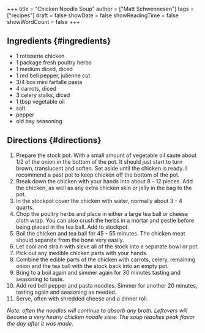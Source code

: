 +++
title = "Chicken Noodle Soup"
author = ["Matt Schwennesen"]
tags = ["recipes"]
draft = false
showDate = false
showReadingTime = false
showWordCount = false
+++

## Ingredients {#ingredients}

-   1 rotisserie chicken
-   1 package fresh poultry herbs
-   1 medium diced, diced
-   1 red bell pepper, julienne cut
-   3/4 box mini farfalle pasta
-   4 carrots, diced
-   3 celery stalks, diced
-   1 tbsp vegetable oil
-   salt
-   pepper
-   old bay seasoning


## Directions {#directions}

1.  Prepare the stock pot. With a small amount of vegetable oil saute about 1/2
    of the onion in the bottom of the pot. It should just start to turn brown,
    translucent and soften. Set aside until the chicken is ready. I recommend a
    past pot to keep chicken off the bottom of the pot.
2.  Break down the chicken with your hands into about 8 - 12 pieces. Add the
    chicken, as well as any extra chicken skin or jelly in the bag to the pot.
3.  In the stockpot cover the chicken with water, normally about 3 - 4 quarts.
4.  Chop the poultry herbs and place in either a large tea ball or cheese cloth
    wrap. You can also crush the herbs in a mortar and pestle before being placed
    in the tea ball. Add to stockpot.
5.  Boil the chicken and tea ball for 45 - 55 minutes. The chicken meat should
    separate from the bone very easily.
6.  Let cool and strain with sieve all of the stock into a separate bowl or pot.
7.  Pick out any inedible chicken parts with your hands.
8.  Combine the edible parts of the chicken with carrots, celery, remaining onion
    and the tea ball with the stock back into an empty pot.
9.  Bring to a boil again and simmer again for 30 minutes tasting and seasoning
    to taste.
10. Add red bell pepper and pasta noodles. Simmer for another 20 minutes,
    tasting again and seasoning as needed.
11. Serve, often with shredded cheese and a dinner roll.

_Note: often the noodles will continue to absorb any broth. Leftovers will_
_become a very hearty chicken noodle stew. The soup reaches peak flavor the day_
_after it was made._
